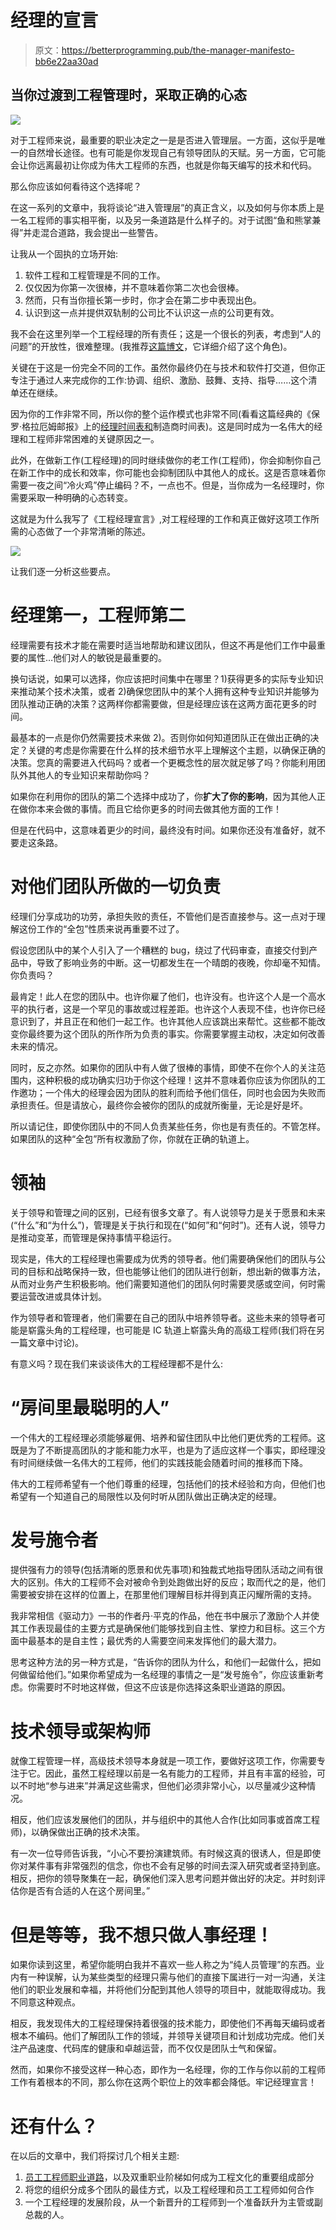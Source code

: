 # 经理的宣言

> 原文：<https://betterprogramming.pub/the-manager-manifesto-bb6e22aa30ad>

## 当你过渡到工程管理时，采取正确的心态

![](img/d046aaaaab05e886507690a4bb3bc460.png)

对于工程师来说，最重要的职业决定之一是是否进入管理层。一方面，这似乎是唯一的自然增长途径。也有可能是你发现自己有领导团队的天赋。另一方面，它可能会让你远离最初让你成为伟大工程师的东西，也就是你每天编写的技术和代码。

那么你应该如何看待这个选择呢？

在这一系列的文章中，我将谈论“进入管理层”的真正含义，以及如何与你本质上是一名工程师的事实相平衡，以及另一条道路是什么样子的。对于试图“鱼和熊掌兼得”并走混合道路，我会提出一些警告。

让我从一个固执的立场开始:

1.  软件工程和工程管理是不同的工作。
2.  仅仅因为你第一次很棒，并不意味着你第二次也会很棒。
3.  然而，只有当你擅长第一步时，你才会在第二步中表现出色。
4.  认识到这一点并提供双轨制的公司比不认识这一点的公司更有效。

我不会在这里列举一个工程经理的所有责任；这是一个很长的列表，考虑到“人的问题”的开放性，很难整理。(我推荐[这篇博文](https://www.codementor.io/blog/how-to-be-the-engineering-manager-your-company-needs-1yahjbf97x)，它详细介绍了这个角色)。

关键在于这是一份完全不同的工作。虽然你最终仍在与技术和软件打交道，但你正专注于通过人来完成你的工作:协调、组织、激励、鼓舞、支持、指导……这个清单还在继续。

因为你的工作非常不同，所以你的整个运作模式也非常不同(看看这篇经典的《保罗·格拉厄姆邮报》上的[经理时间表和](http://www.paulgraham.com/makersschedule.html)制造商时间表)。这是同时成为一名伟大的经理和工程师非常困难的关键原因之一。

此外，在做新工作(工程经理)的同时继续做你的老工作(工程师)，你会抑制你自己在新工作中的成长和效率，你可能也会抑制团队中其他人的成长。这是否意味着你需要一夜之间“冷火鸡”停止编码？不，一点也不。但是，当你成为一名经理时，你需要采取一种明确的心态转变。

这就是为什么我写了《工程经理宣言》,对工程经理的工作和真正做好这项工作所需的心态做了一个非常清晰的陈述。

![](img/b9d8c534c68b9ba53ec8a28f431f779f.png)

让我们逐一分析这些要点。

# 经理第一，工程师第二

经理需要有技术才能在需要时适当地帮助和建议团队，但这不再是他们工作中最重要的属性…他们对人的敏锐是最重要的。

换句话说，如果可以选择，你应该把时间集中在哪里？1)获得更多的实际专业知识来推动某个技术决策，或者 2)确保您团队中的某个人拥有这种专业知识并能够为团队推动正确的决策？这两样你都需要做，但是经理应该在这两方面花更多的时间。

最基本的一点是你仍然需要技术来做 2)。否则你如何知道团队正在做出正确的决定？关键的考虑是你需要在什么样的技术细节水平上理解这个主题，以确保正确的决策。您真的需要进入代码吗？或者一个更概念性的层次就足够了吗？你能利用团队外其他人的专业知识来帮助你吗？

如果你在利用你的团队的第二个选择中成功了，你**扩大了你的影响**，因为其他人正在做你本来会做的事情。而且它给你更多的时间去做其他方面的工作！

但是在代码中，这意味着更少的时间，最终没有时间。如果你还没有准备好，就不要走这条路。

# 对他们团队所做的一切负责

经理们分享成功的功劳，承担失败的责任，不管他们是否直接参与。这一点对于理解这份工作的“全包”性质来说再重要不过了。

假设您团队中的某个人引入了一个糟糕的 bug，绕过了代码审查，直接交付到产品中，导致了影响业务的中断。这一切都发生在一个晴朗的夜晚，你却毫不知情。你负责吗？

最肯定！此人在您的团队中。也许你雇了他们，也许没有。也许这个人是一个高水平的执行者，这是一个罕见的事故或过程差距。也许这个人表现不佳，也许你已经意识到了，并且正在和他们一起工作。也许其他人应该跳出来帮忙。这些都不能改变你最终要为这个团队的所作所为负责的事实。你需要掌握主动权，决定如何改善未来的情况。

同时，反之亦然。如果你的团队中有人做了很棒的事情，即使不在你个人的关注范围内，这种积极的成功确实归功于你这个经理！这并不意味着你应该为你团队的工作邀功；一个伟大的经理会因为团队的胜利而给予他们信任，同时也会因为失败而承担责任。但是请放心，最终你会被你的团队的成就所衡量，无论是好是坏。

所以请记住，即使你团队中的不同人负责某些任务，你也是有责任的。不管怎样。如果团队的这种“全包”所有权激励了你，你就在正确的轨道上。

# 领袖

关于领导和管理之间的区别，已经有很多文章了。有人说领导力是关于愿景和未来(“什么”和“为什么”)，管理是关于执行和现在(“如何”和“何时”)。还有人说，领导力是推动变革，而管理是保持事情平稳运行。

现实是，伟大的工程经理也需要成为优秀的领导者。他们需要确保他们的团队与公司的目标和战略保持一致，但也能够让他们的团队进行创新，想出新的做事方法，从而对业务产生积极影响。他们需要知道他们的团队何时需要灵感或空间，何时需要运营改进或具体计划。

作为领导者和管理者，他们需要在自己的团队中培养领导者。这些未来的领导者可能是崭露头角的工程经理，也可能是 IC 轨道上崭露头角的高级工程师(我们将在另一篇文章中讨论)。

有意义吗？现在我们来谈谈伟大的工程经理都不是什么:

# “房间里最聪明的人”

一个伟大的工程经理必须能够雇佣、培养和留住团队中比他们更优秀的工程师。这既是为了不断提高团队的才能和能力水平，也是为了适应这样一个事实，即经理没有时间继续做一名伟大的工程师，他们的实践技能会随着时间的推移而下降。

伟大的工程师希望有一个他们尊重的经理，包括他们的技术经验和方向，但他们也希望有一个知道自己的局限性以及何时听从团队做出正确决定的经理。

# 发号施令者

提供强有力的领导(包括清晰的愿景和优先事项)和独裁式地指导团队活动之间有很大的区别。伟大的工程师不会对被命令到处跑做出好的反应；取而代之的是，他们需要被安排在这样的位置上，在那里他们理解目标并得到真正闪耀所需的支持。

我非常相信《驱动力》一书的作者丹·平克的作品，他在书中展示了激励个人并使其工作表现最佳的主要方式是确保他们能够找到自主性、掌控力和目标。这三个方面中最基本的是自主性；最优秀的人需要空间来发挥他们的最大潜力。

思考这种方法的另一种方式是，“告诉你的团队为什么，和他们一起做什么，把如何做留给他们。”如果你希望成为一名经理的事情之一是“发号施令”，你应该重新考虑。你需要时不时地这样做，但这不应该是你选择这条职业道路的原因。

# 技术领导或架构师

就像工程管理一样，高级技术领导本身就是一项工作，要做好这项工作，你需要专注于它。因此，虽然工程经理以前是一名有能力的工程师，并且有丰富的经验，可以不时地“参与进来”并满足这些需求，但他们必须非常小心，以尽量减少这种情况。

相反，他们应该发展他们的团队，并与组织中的其他人合作(比如同事或首席工程师)，以确保做出正确的技术决策。

有一次一位导师告诉我，“小心不要扮演建筑师。有时候这真的很诱人，但是即使你对某件事有非常强烈的信念，你也不会有足够的时间去深入研究或者坚持到底。相反，把你的领导聚集在一起，确保他们深入思考问题并做出好的决定。并时刻评估你是否有合适的人在这个房间里。”

# 但是等等，我不想只做人事经理！

如果你读到这里，希望你能明白我并不喜欢一些人称之为“纯人员管理”的东西。业内有一种误解，认为某些类型的经理只需与他们的直接下属进行一对一沟通，关注他们的职业发展和幸福，并将他们分配到其他人领导的项目中，就能取得成功。我不同意这种观点。

相反，我发现伟大的工程经理保持着很强的技术能力，即使他们不再每天编码或者根本不编码。他们了解团队工作的领域，并领导关键项目和计划成功完成。他们关注产品速度、代码库的健康和卓越运营，而不仅仅是团队士气和保留。

然而，如果你不接受这样一种心态，即作为一名经理，你的工作与你以前的工程师工作有着根本的不同，那么你在这两个职位上的效率都会降低。牢记经理宣言！

# 还有什么？

在以后的文章中，我们将探讨几个相关主题:

1.  [员工工程师职业道路](https://lbruhmuller.medium.com/the-staff-engineer-statute-bff4f0cf1810)，以及双重职业阶梯如何成为工程文化的重要组成部分
2.  将您的组织分成多个团队的最佳方式，以及工程经理和员工工程师如何合作
3.  一个工程经理的发展阶段，从一个新晋升的工程师到一个准备跃升为主管或副总裁的人。